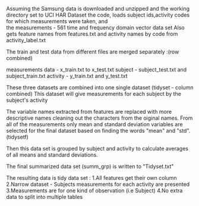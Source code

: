 Assuming the Samsung data is downloaded and unzipped and the working directory set to UCI HAR Dataset
the code, loads subject ids,activity codes for which measurements were taken, and  
the measurements - 561 time and frequency domain vector data set
Also gets feature names from features.txt and activity names by code from activity_label.txt

The train and test data from different files are merged separately :(row combined)

measurements data - x_train.txt to x_test.txt
subject - subject_test.txt and subject_train.txt
activity - y_train.txt and y_test.txt

These three datasets are combined into one single dataset (tidyset - column combined)
This dataset will give measurements for each subject by the subject's activity

The variable names extracted from features are replaced with more descriptive names
cleaning out the characters from the oiginal names.
From all of the measurements only mean and standard deviation variables are selected
for the final dataset based on finding the words "mean" and "std". (tidysetf)

Then this data set is grouped by subject and activity to calculate averages of all means and 
standard deviations.

The final summarized data set (summ_grp) is written to "Tidyset.txt" 

The resulting data is tidy data set :
1.All features get their own column
2.Narrow dataset - Subjects measurements for each activity are presented 
3.Measurements are for one kind of observation (i.e Subject)
4.No extra data to split into multiple tables

